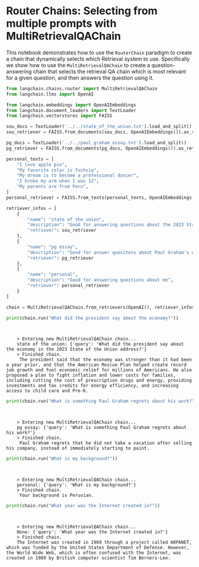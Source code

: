 # Router Chains: Selecting from multiple prompts with MultiRetrievalQAChain

This notebook demonstrates how to use the `RouterChain` paradigm to create a chain that dynamically selects which Retrieval system to use. Specifically we show how to use the `MultiRetrievalQAChain` to create a question-answering chain that selects the retrieval QA chain which is most relevant for a given question, and then answers the question using it.

<!-- WARNING: THIS FILE WAS AUTOGENERATED! DO NOT EDIT! Instead, edit the notebook w/the location & name as this file. -->


```python
from langchain.chains.router import MultiRetrievalQAChain
from langchain.llms import OpenAI
```


```python
from langchain.embeddings import OpenAIEmbeddings
from langchain.document_loaders import TextLoader
from langchain.vectorstores import FAISS

sou_docs = TextLoader('../../state_of_the_union.txt').load_and_split()
sou_retriever = FAISS.from_documents(sou_docs, OpenAIEmbeddings()).as_retriever()

pg_docs = TextLoader('../../paul_graham_essay.txt').load_and_split()
pg_retriever = FAISS.from_documents(pg_docs, OpenAIEmbeddings()).as_retriever()

personal_texts = [
    "I love apple pie",
    "My favorite color is fuchsia",
    "My dream is to become a professional dancer",
    "I broke my arm when I was 12",
    "My parents are from Peru",
]
personal_retriever = FAISS.from_texts(personal_texts, OpenAIEmbeddings()).as_retriever()
```


```python
retriever_infos = [
    {
        "name": "state of the union", 
        "description": "Good for answering questions about the 2023 State of the Union address", 
        "retriever": sou_retriever
    },
    {
        "name": "pg essay", 
        "description": "Good for answer quesitons about Paul Graham's essay on his career", 
        "retriever": pg_retriever
    },
    {
        "name": "personal", 
        "description": "Good for answering questions about me", 
        "retriever": personal_retriever
    }
]
```


```python
chain = MultiRetrievalQAChain.from_retrievers(OpenAI(), retriever_infos, verbose=True)
```


```python
print(chain.run("What did the president say about the economy?"))
```

<CodeOutputBlock lang="python">

```
    
    
    > Entering new MultiRetrievalQAChain chain...
    state of the union: {'query': 'What did the president say about the economy in the 2023 State of the Union address?'}
    > Finished chain.
     The president said that the economy was stronger than it had been a year prior, and that the American Rescue Plan helped create record job growth and fuel economic relief for millions of Americans. He also proposed a plan to fight inflation and lower costs for families, including cutting the cost of prescription drugs and energy, providing investments and tax credits for energy efficiency, and increasing access to child care and Pre-K.
```

</CodeOutputBlock>


```python
print(chain.run("What is something Paul Graham regrets about his work?"))
```

<CodeOutputBlock lang="python">

```
    
    
    > Entering new MultiRetrievalQAChain chain...
    pg essay: {'query': 'What is something Paul Graham regrets about his work?'}
    > Finished chain.
     Paul Graham regrets that he did not take a vacation after selling his company, instead of immediately starting to paint.
```

</CodeOutputBlock>


```python
print(chain.run("What is my background?"))
```

<CodeOutputBlock lang="python">

```
    
    
    > Entering new MultiRetrievalQAChain chain...
    personal: {'query': 'What is my background?'}
    > Finished chain.
     Your background is Peruvian.
```

</CodeOutputBlock>


```python
print(chain.run("What year was the Internet created in?"))
```

<CodeOutputBlock lang="python">

```
    
    
    > Entering new MultiRetrievalQAChain chain...
    None: {'query': 'What year was the Internet created in?'}
    > Finished chain.
    The Internet was created in 1969 through a project called ARPANET, which was funded by the United States Department of Defense. However, the World Wide Web, which is often confused with the Internet, was created in 1989 by British computer scientist Tim Berners-Lee.
```

</CodeOutputBlock>

